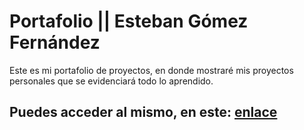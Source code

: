 # Portafolio || Esteban Gómez Fernández
Este es mi portafolio de proyectos, en donde mostraré mis proyectos personales que se evidenciará todo lo aprendido.
## Puedes acceder al mismo, en este: [enlace](https://etbgm03.github.io/PortafolioStefernant/)
